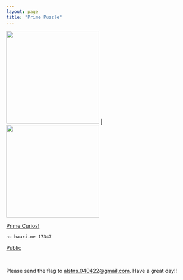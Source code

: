 ```yaml
---
layout: page
title: "Prime Puzzle"
---
```


<img src="../dst/prime/img2.jpeg" width="250"/> | <img src="../dst/prime/img1.jpeg" width="250"/>

[Prime Curios!](https://t5k.org/curios/page.php?number_id=2962)

`nc haari.me 17347`

[Public](../public/prime_puzzle.zip)

<br>

Please send the flag to [alstns.040422@gmail.com](mailto:alstns.040422@gmail.com/). Have a great day!!
